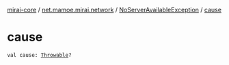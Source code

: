 [mirai-core](../../index.md) / [net.mamoe.mirai.network](../index.md) / [NoServerAvailableException](index.md) / [cause](./cause.md)

# cause

`val cause: `[`Throwable`](https://kotlinlang.org/api/latest/jvm/stdlib/kotlin/-throwable/index.html)`?`